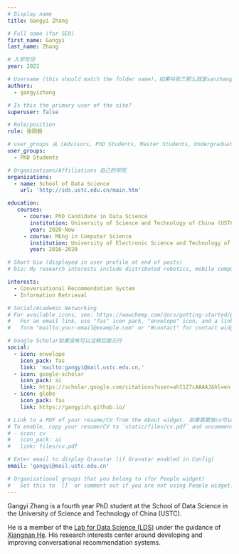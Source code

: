 ```yaml
---
# Display name
title: Gangyi Zhang

# Full name (for SEO)
first_name: Gangyi
last_name: Zhang

# 入学年份
year: 2022

# Username (this should match the folder name)，如果叫张三那么就是sanzhang
authors:
  - gangyizhang

# Is this the primary user of the site? 
superuser: false

# Role/position 
role: 张刚毅

# user_groups 从 (Advisors, PhD Students, Master Students, Undergraduate) 从这四个里面选
user_groups:
  - PhD Students

# Organizations/Affiliations 自己的学院
organizations:
  - name: School of Data Science
    url: 'http://sds.ustc.edu.cn/main.htm'

education:
   courses:
     - course: PhD Candidate in Data Science
       institution: University of Science and Technology of China (USTC)
       year: 2020-Now
     - course: MEng in Computer Science
       institution: University of Electronic Science and Technology of China (UESTC)
       year: 2016-2020

# Short bio (displayed in user profile at end of posts)
# bio: My research interests include distributed robotics, mobile computing and programmable matter.

interests:
  - Conversational Recommendation System
  - Information Retrieval

# Social/Academic Networking
# For available icons, see: https://wowchemy.com/docs/getting-started/page-builder/#icons
#   For an email link, use "fas" icon pack, "envelope" icon, and a link in the
#   form "mailto:your-email@example.com" or "#contact" for contact widget.

# Google Scholar如果没有可以注释后面三行
social:
  - icon: envelope
    icon_pack: fas
    link: 'mailto:gangyi@mail.ustc.edu.cn,'
  - icon: google-scholar
    icon_pack: ai
    link: https://scholar.google.com/citations?user=ahI1Z7cAAAAJ&hl=en
  - icon: globe
    icon_pack: fas
    link: https://gangyizh.github.io/

# Link to a PDF of your resume/CV from the About widget. 如果需要放cv可以发给我
# To enable, copy your resume/CV to `static/files/cv.pdf` and uncomment the lines below.
# - icon: cv
#   icon_pack: ai
#   link: files/cv.pdf

# Enter email to display Gravatar (if Gravatar enabled in Config)
email: 'gangyi@mail.ustc.edu.cn'

# Organizational groups that you belong to (for People widget)
#   Set this to `[]` or comment out if you are not using People widget.
---
```


Gangyi Zhang is a fourth year PhD student at the School of Data Science in the University of Science and Technology of China (USTC).

He is a member of the [Lab for Data Science (LDS)](http://data-science.ustc.edu.cn/main.htm) under the guidance of [Xiangnan He](http://staff.ustc.edu.cn/~hexn/). His research interests center around developing and improving conversational recommendation systems.
